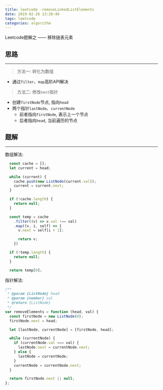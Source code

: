 ```yaml
---
title: leetcode -removeLinkedListElements
date: 2019-02-26 13:28:49
tags: leetcode
categories: algorithm
---
```


Leetcode题解之 —— 移除链表元素


<!-- more -->


## 思路

------

> 方法一: 转化为数组

- 通过`filter`、`map`高阶API解决

> 方法二: 修改`next`指针

- 创建`firstNode`节点, 指向`head`
- 两个指针`lastNode`、`currentNode`
  - 前者指向`firstNode`, 表示上一个节点
  - 后者指向`head`, 当前遍历的节点

## 题解

------

数组解法:

```ts
  const cache = [];
  let current = head;

  while (current) {
    cache.push(new ListNode(current.val));
    current = current.next;
  }

  if (!cache.length) {
    return null;
  }

  const temp = cache
    .filter((v) => v.val !== val)
    .map((v, i, self) => {
      v.next = self[i + 1];

      return v;
    })

  if (!temp.length) {
    return null;
  }

  return temp[0];
```

指针解法:

```ts
/**
 * @param {ListNode} head
 * @param {number} val
 * @return {ListNode}
 */
var removeElements = function (head, val) {
  const firstNode = new ListNode(0);
  firstNode.next = head;

  let [lastNode, currentNode] = [firstNode, head];

  while (currentNode) {
    if (currentNode.val === val) {
      lastNode.next = currentNode.next;
    } else {
      lastNode = currentNode;
    }
    currentNode = currentNode.next;
  }

  return firstNode.next || null;
};
```